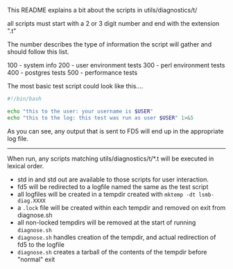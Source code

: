 This README explains a bit about the scripts in utils/diagnostics/t/

all scripts must start with a 2 or 3 digit number and end with the extension ".t"

The number describes the type of information the script will gather and should
follow this list.

100 - system info
200 - user environment tests
300 - perl environment tests
400 - postgres tests
500 - performance tests


The most basic test script could look like this....

```bash
#!/bin/bash

echo "this to the user: your username is $USER"
echo "this to the log: this test was run as user $USER" 1>&5

```

As you can see, any output that is sent to FD5 will end up in the appropriate
log file.

____

When run, any scripts matching utils/diagnostics/t/*.t will be executed in
lexical order.

* std in and std out are available to those scripts for user interaction.
* fd5 will be redirected to a logfile named the same as the test script
* all logfiles will be created in a tempdir created with `mktemp -dt lsmb-diag.XXXX`
* a `.lock` file will be created within each tempdir and removed on exit from diagnose.sh
* all non-locked tempdirs will be removed at the start of running `diagnose.sh`
* `diagnose.sh` handles creation of the tempdir, and actual redirection of fd5
to the logfile
* `diagnose.sh` creates a tarball of the contents of the tempdir before
"normal" exit
